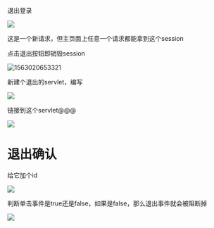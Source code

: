 退出登录

![](https://sumomoriaty.oss-cn-beijing.aliyuncs.com/markdown/20190713202247.png)

这是一个新请求，但主页面上任意一个请求都能拿到这个session

点击退出按钮即销毁session

![1563020653321](C:\Users\RuicyQuan\AppData\Roaming\Typora\typora-user-images\1563020653321.png)

新建个退出的servlet，编写

 ![](https://sumomoriaty.oss-cn-beijing.aliyuncs.com/markdown/20190713202537.png)

链接到这个servlet@@@

![](https://sumomoriaty.oss-cn-beijing.aliyuncs.com/markdown/20190713202721.png)

# 退出确认

给它加个id

![](https://sumomoriaty.oss-cn-beijing.aliyuncs.com/markdown/20190713202957.png)

判断单击事件是true还是false，如果是false，那么退出事件就会被阻断掉

![](https://sumomoriaty.oss-cn-beijing.aliyuncs.com/markdown/20190713203216.png)